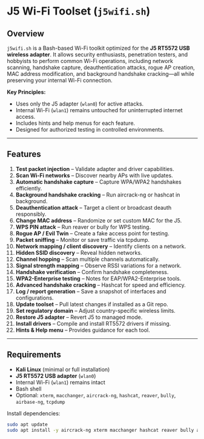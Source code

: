 # J5 Wi-Fi Toolset (`j5wifi.sh`)

## Overview

`j5wifi.sh` is a Bash-based Wi-Fi toolkit optimized for the **J5 RT5572 USB wireless adapter**. It allows security enthusiasts, penetration testers, and hobbyists to perform common Wi-Fi operations, including network scanning, handshake capture, deauthentication attacks, rogue AP creation, MAC address modification, and background handshake cracking—all while preserving your internal Wi-Fi connection.

**Key Principles:**
- Uses only the J5 adapter (`wlan0`) for active attacks.
- Internal Wi-Fi (`wlan1`) remains untouched for uninterrupted internet access.
- Includes hints and help menus for each feature.
- Designed for authorized testing in controlled environments.

---

## Features

1. **Test packet injection** – Validate adapter and driver capabilities.  
2. **Scan Wi-Fi networks** – Discover nearby APs with live updates.  
3. **Automatic handshake capture** – Capture WPA/WPA2 handshakes efficiently.  
4. **Background handshake cracking** – Run aircrack-ng or hashcat in background.  
5. **Deauthentication attack** – Target a client or broadcast deauth responsibly.  
6. **Change MAC address** – Randomize or set custom MAC for the J5.  
7. **WPS PIN attack** – Run reaver or bully for WPS testing.  
8. **Rogue AP / Evil Twin** – Create a fake access point for testing.  
9. **Packet sniffing** – Monitor or save traffic via tcpdump.  
10. **Network mapping / client discovery** – Identify clients on a network.  
11. **Hidden SSID discovery** – Reveal hidden networks.  
12. **Channel hopping** – Scan multiple channels automatically.  
13. **Signal strength mapping** – Observe RSSI variations for a network.  
14. **Handshake verification** – Confirm handshake completeness.  
15. **WPA2-Enterprise testing** – Notes for EAP/WPA2-Enterprise tools.  
16. **Advanced handshake cracking** – Hashcat for speed and efficiency.  
17. **Log / report generation** – Save a snapshot of interfaces and configurations.  
18. **Update toolset** – Pull latest changes if installed as a Git repo.  
19. **Set regulatory domain** – Adjust country-specific wireless limits.  
20. **Restore J5 adapter** – Revert J5 to managed mode.  
21. **Install drivers** – Compile and install RT5572 drivers if missing.  
22. **Hints & Help menu** – Provides guidance for each tool.

---

## Requirements

- **Kali Linux** (minimal or full installation)  
- **J5 RT5572 USB adapter** (`wlan0`)  
- Internal Wi-Fi (`wlan1`) remains intact  
- Bash shell  
- Optional: `xterm`, `macchanger`, `aircrack-ng`, `hashcat`, `reaver`, `bully`, `airbase-ng`, `tcpdump`  

Install dependencies:
```bash
sudo apt update
sudo apt install -y aircrack-ng xterm macchanger hashcat reaver bully airbase-ng tcpdump
